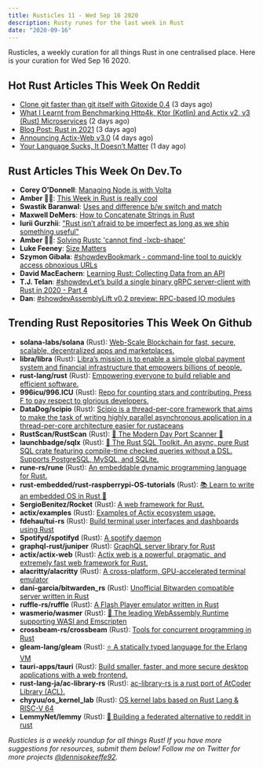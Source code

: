 ```yaml
---
title: Rusticles 11 - Wed Sep 16 2020
description: Rusty runes for the last week in Rust
date: "2020-09-16"
---
```


Rusticles, a weekly curation for all things Rust in one centralised place. Here is your curation for Wed Sep 16 2020.

## Hot Rust Articles This Week On Reddit

- [Clone git faster than git itself with Gitoxide 0.4](https://www.reddit.com/r/rust/comments/ir8mwq/clone_git_faster_than_git_itself_with_gitoxide_04/) (3 days ago)
- [What I Learnt from Benchmarking Http4k, Ktor (Kotlin) and Actix v2, v3 (Rust) Microservices](https://www.reddit.com/r/rust/comments/is9onc/what_i_learnt_from_benchmarking_http4k_ktor/) (2 days ago)
- [Blog Post: Rust in 2021](https://www.reddit.com/r/rust/comments/irhj4o/blog_post_rust_in_2021/) (3 days ago)
- [Announcing Actix-Web v3.0](https://www.reddit.com/r/rust/comments/iqq8k9/announcing_actixweb_v30/) (4 days ago)
- [Your Language Sucks, It Doesn’t Matter](https://www.reddit.com/r/rust/comments/ismzmm/your_language_sucks_it_doesnt_matter/) (1 day ago)

## Rust Articles This Week On Dev.To

- **Corey O'Donnell**: [Managing Node.js with Volta](https://dev.to/codebycorey/managing-node-js-with-volta-1co)
- **Amber 🏳️‍🌈**: [This Week in Rust is really cool](https://dev.to/amberisvibin/this-week-in-rust-is-really-cool-1akm)
- **Swastik Baranwal**: [Uses and difference b/w switch and match](https://dev.to/delta456/use-of-switch-and-match-3h7g)
- **Maxwell DeMers**: [How to Concatenate Strings in Rust](https://dev.to/maxuuell/how-to-concatenate-strings-in-rust-k94)
- **Iurii Gurzhii**: ["Rust isn’t afraid to be imperfect as long as we ship something useful"](https://dev.to/evtauri/rust-isn-t-afraid-to-be-imperfect-as-long-as-we-ship-something-useful-8k3)
- **Amber 🏳️‍🌈**: [Solving Rustc 'cannot find -lxcb-shape'](https://dev.to/amberisvibin/solving-rustc-cannot-find-lxcb-shape-oe9)
- **Luke Feeney**: [Size Matters](https://dev.to/terminusdb/size-matter-23ec)
- **Szymon Gibała**: [#showdevBookmark - command-line tool to quickly access obnoxious URLs](https://dev.to/szymongib/bookmark-command-line-tool-to-quickly-access-obnoxious-urls-2cdb)
- **David MacEachern**: [Learning Rust: Collecting Data from an API](https://dev.to/davidmaceachern/learning-rust-collecting-data-from-an-api-2h51)
- **T.J. Telan**: [#showdevLet’s build a single binary gRPC server-client with Rust in 2020 - Part 4](https://dev.to/tjtelan/let-s-build-a-single-binary-grpc-server-client-with-rust-in-2020-part-4-3k9f)
- **Dan**: [#showdevAssemblyLift v0.2 preview: RPC-based IO modules](https://dev.to/dotxlem/assemblylift-v0-2-preview-rpc-based-io-modules-2d38)

## Trending Rust Repositories This Week On Github

- **solana-labs/solana** (Rust): [Web-Scale Blockchain for fast, secure, scalable, decentralized apps and marketplaces.](https://github.com/solana-labs/solana)
- **libra/libra** (Rust): [Libra’s mission is to enable a simple global payment system and financial infrastructure that empowers billions of people.](https://github.com/libra/libra)
- **rust-lang/rust** (Rust): [Empowering everyone to build reliable and efficient software.](https://github.com/rust-lang/rust)
- **996icu/996.ICU** (Rust): [Repo for counting stars and contributing. Press F to pay respect to glorious developers.](https://github.com/996icu/996.ICU)
- **DataDog/scipio** (Rust): [Scipio is a thread-per-core framework that aims to make the task of writing highly parallel asynchronous application in a thread-per-core architecture easier for rustaceans](https://github.com/DataDog/scipio)
- **RustScan/RustScan** (Rust): [🤖 The Modern Day Port Scanner 🤖](https://github.com/RustScan/RustScan)
- **launchbadge/sqlx** (Rust): [🧰 The Rust SQL Toolkit. An async, pure Rust SQL crate featuring compile-time checked queries without a DSL. Supports PostgreSQL, MySQL, and SQLite.](https://github.com/launchbadge/sqlx)
- **rune-rs/rune** (Rust): [An embeddable dynamic programming language for Rust.](https://github.com/rune-rs/rune)
- **rust-embedded/rust-raspberrypi-OS-tutorials** (Rust): [📚 Learn to write an embedded OS in Rust 🦀](https://github.com/rust-embedded/rust-raspberrypi-OS-tutorials)
- **SergioBenitez/Rocket** (Rust): [A web framework for Rust.](https://github.com/SergioBenitez/Rocket)
- **actix/examples** (Rust): [Examples of Actix ecosystem usage.](https://github.com/actix/examples)
- **fdehau/tui-rs** (Rust): [Build terminal user interfaces and dashboards using Rust](https://github.com/fdehau/tui-rs)
- **Spotifyd/spotifyd** (Rust): [A spotify daemon](https://github.com/Spotifyd/spotifyd)
- **graphql-rust/juniper** (Rust): [GraphQL server library for Rust](https://github.com/graphql-rust/juniper)
- **actix/actix-web** (Rust): [Actix web is a powerful, pragmatic, and extremely fast web framework for Rust.](https://github.com/actix/actix-web)
- **alacritty/alacritty** (Rust): [A cross-platform, GPU-accelerated terminal emulator](https://github.com/alacritty/alacritty)
- **dani-garcia/bitwarden_rs** (Rust): [Unofficial Bitwarden compatible server written in Rust](https://github.com/dani-garcia/bitwarden_rs)
- **ruffle-rs/ruffle** (Rust): [A Flash Player emulator written in Rust](https://github.com/ruffle-rs/ruffle)
- **wasmerio/wasmer** (Rust): [🚀 The leading WebAssembly Runtime supporting WASI and Emscripten](https://github.com/wasmerio/wasmer)
- **crossbeam-rs/crossbeam** (Rust): [Tools for concurrent programming in Rust](https://github.com/crossbeam-rs/crossbeam)
- **gleam-lang/gleam** (Rust): [⭐️ A statically typed language for the Erlang VM](https://github.com/gleam-lang/gleam)
- **tauri-apps/tauri** (Rust): [Build smaller, faster, and more secure desktop applications with a web frontend.](https://github.com/tauri-apps/tauri)
- **rust-lang-ja/ac-library-rs** (Rust): [ac-library-rs is a rust port of AtCoder Library (ACL).](https://github.com/rust-lang-ja/ac-library-rs)
- **chyyuu/os_kernel_lab** (Rust): [OS kernel labs based on Rust Lang & RISC-V 64](https://github.com/chyyuu/os_kernel_lab)
- **LemmyNet/lemmy** (Rust): [🐀 Building a federated alternative to reddit in rust](https://github.com/LemmyNet/lemmy)

_Rusticles is a weekly roundup for all things Rust! If you have more suggestions for resources, submit them below! Follow me on Twitter for more projects [@dennisokeeffe92](https://twitter.com/dennisokeeffe92)._
